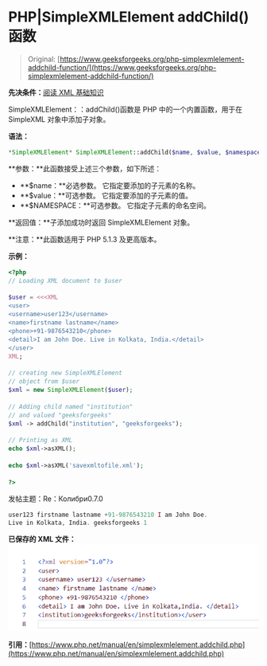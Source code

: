 # PHP|SimpleXMLElement addChild()函数

> Original: [https://www.geeksforgeeks.org/php-simplexmlelement-addchild-function/](https://www.geeksforgeeks.org/php-simplexmlelement-addchild-function/)

**先决条件：**[阅读 XML 基础知识](https://www.geeksforgeeks.org/xml-basics/)

SimpleXMLElement：：addChild()函数是 PHP 中的一个内置函数，用于在 SimpleXML 对象中添加子对象。

**语法：**

```php
*SimpleXMLElement* SimpleXMLElement::addChild($name, $value, $namespace);
```

**参数：**此函数接受上述三个参数，如下所述：

*   **$name：**必选参数。 它指定要添加的子元素的名称。
*   **$value：**可选参数。 它指定要添加的子元素的值。
*   **$NAMESPACE：**可选参数。 它指定子元素的命名空间。

**返回值：**子添加成功时返回 SimpleXMLElement 对象。

**注意：**此函数适用于 PHP 5.1.3 及更高版本。

**示例：**

```php
<?php
// Loading XML document to $user

$user = <<<XML
<user>
<username>user123</username>
<name>firstname lastname</name>
<phone>+91-9876543210</phone>
<detail>I am John Doe. Live in Kolkata, India.</detail>
</user>
XML;

// creating new SimpleXMLElement
// object from $user
$xml = new SimpleXMLElement($user);

// Adding child named "institution"
// and valued "geeksforgeeks"
$xml -> addChild("institution", "geeksforgeeks");

// Printing as XML
echo $xml->asXML();

echo $xml->asXML('savexmltofile.xml');

?>
```

发帖主题：Re：Колибри0.7.0

```php
user123 firstname lastname +91-9876543210 I am John Doe.
Live in Kolkata, India. geeksforgeeks 1

```

**已保存的 XML 文件：**
![](img/cc83fed4ed54e2b9a64a40b3ce7fa16b.png)

**引用：**[https://www.php.net/manual/en/simplexmlelement.addchild.php](https://www.php.net/manual/en/simplexmlelement.addchild.php)